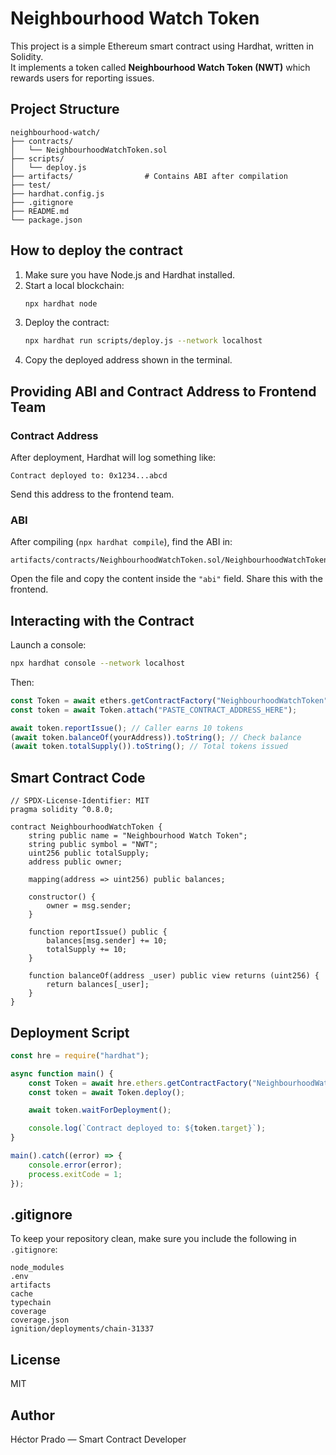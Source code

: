 # Neighbourhood Watch Token

This project is a simple Ethereum smart contract using Hardhat, written in Solidity.  
It implements a token called **Neighbourhood Watch Token (NWT)** which rewards users for reporting issues.

## Project Structure

```
neighbourhood-watch/
├── contracts/
│   └── NeighbourhoodWatchToken.sol
├── scripts/
│   └── deploy.js
├── artifacts/                # Contains ABI after compilation
├── test/
├── hardhat.config.js
├── .gitignore
├── README.md
└── package.json
```

## How to deploy the contract

1. Make sure you have Node.js and Hardhat installed.
2. Start a local blockchain:
   ```bash
   npx hardhat node
   ```
3. Deploy the contract:
   ```bash
   npx hardhat run scripts/deploy.js --network localhost
   ```
4. Copy the deployed address shown in the terminal.

## Providing ABI and Contract Address to Frontend Team

### Contract Address

After deployment, Hardhat will log something like:

```
Contract deployed to: 0x1234...abcd
```

Send this address to the frontend team.

### ABI

After compiling (`npx hardhat compile`), find the ABI in:

```
artifacts/contracts/NeighbourhoodWatchToken.sol/NeighbourhoodWatchToken.json
```

Open the file and copy the content inside the `"abi"` field. Share this with the frontend.

## Interacting with the Contract

Launch a console:
```bash
npx hardhat console --network localhost
```

Then:
```js
const Token = await ethers.getContractFactory("NeighbourhoodWatchToken");
const token = await Token.attach("PASTE_CONTRACT_ADDRESS_HERE");

await token.reportIssue(); // Caller earns 10 tokens
(await token.balanceOf(yourAddress)).toString(); // Check balance
(await token.totalSupply()).toString(); // Total tokens issued
```

## Smart Contract Code

```solidity
// SPDX-License-Identifier: MIT
pragma solidity ^0.8.0;

contract NeighbourhoodWatchToken {
    string public name = "Neighbourhood Watch Token";
    string public symbol = "NWT";
    uint256 public totalSupply;
    address public owner;

    mapping(address => uint256) public balances;

    constructor() {
        owner = msg.sender;
    }

    function reportIssue() public {
        balances[msg.sender] += 10;
        totalSupply += 10;
    }

    function balanceOf(address _user) public view returns (uint256) {
        return balances[_user];
    }
}
```

## Deployment Script

```js
const hre = require("hardhat");

async function main() {
    const Token = await hre.ethers.getContractFactory("NeighbourhoodWatchToken");
    const token = await Token.deploy();

    await token.waitForDeployment();

    console.log(`Contract deployed to: ${token.target}`);
}

main().catch((error) => {
    console.error(error);
    process.exitCode = 1;
});
```

## .gitignore

To keep your repository clean, make sure you include the following in `.gitignore`:

```
node_modules
.env
artifacts
cache
typechain
coverage
coverage.json
ignition/deployments/chain-31337
```

## License

MIT

## Author

Héctor Prado — Smart Contract Developer
